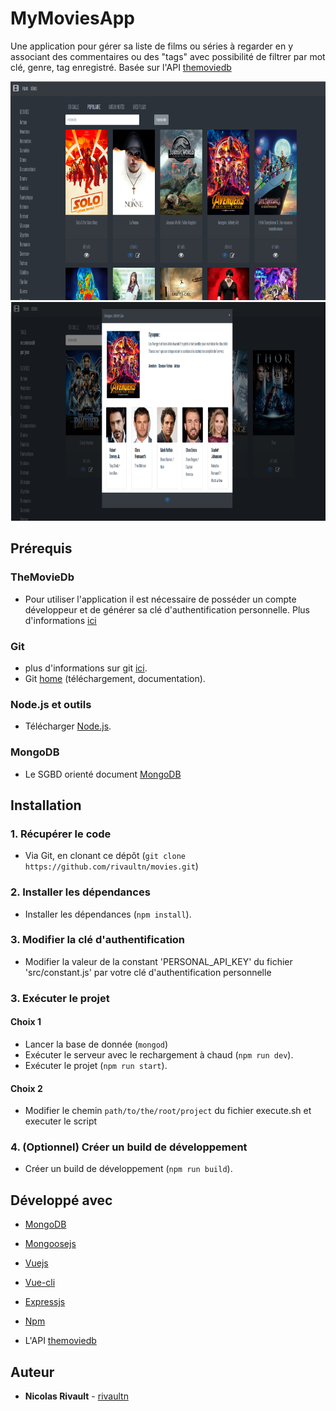 # MyMoviesApp

Une application pour gérer sa liste de films ou séries à regarder en y associant des commentaires ou des "tags" avec
possibilité de filtrer par mot clé, genre, tag enregistré.
Basée sur l'API [themoviedb](https://www.themoviedb.org/)

<img src="./screen/screen1.png" height="350" width="700">
<img src="./screen/screen2.png" height="350" width="700">

## Prérequis

### TheMovieDb

- Pour utiliser l'application il est nécessaire de posséder un compte développeur et de générer sa clé d'authentification
personnelle. Plus d'informations [ici](https://developers.themoviedb.org/3/getting-started/authentication)

### Git

- plus d'informations sur git [ici](git-github).
- Git [home](git-home) (téléchargement, documentation).

### Node.js et outils

- Télécharger [Node.js](node-download).

### MongoDB

- Le SGBD orienté document [MongoDB](https://www.mongodb.com/)

## Installation
### 1. Récupérer le code

- Via Git, en clonant ce dépôt (`git clone https://github.com/rivaultn/movies.git`)

### 2. Installer les dépendances

- Installer les dépendances (`npm install`).

### 3. Modifier la clé d'authentification

- Modifier la valeur de la constant 'PERSONAL_API_KEY' du fichier 'src/constant.js' par votre clé d'authentification
personnelle

### 3. Exécuter le projet

#### Choix 1

- Lancer la base de donnée (`mongod`)
- Exécuter le serveur avec le rechargement à chaud (`npm run dev`).
- Exécuter le projet (`npm run start`).

#### Choix 2

- Modifier le chemin `path/to/the/root/project` du fichier execute.sh et executer le script

### 4. (Optionnel) Créer un build de développement 

- Créer un build de développement (`npm run build`).

## Développé avec

* [MongoDB](https://www.mongodb.com/)
* [Mongoosejs](https://github.com/Automattic/mongoose.git)
* [Vuejs](https://github.com/vuejs/vue.git)
* [Vue-cli](https://github.com/vuejs/vue-cli.git)
* [Expressjs](https://github.com/expressjs/express.git)
* [Npm](https://github.com/npm/cli)

* L'API [themoviedb](https://www.themoviedb.org/)

## Auteur

* **Nicolas Rivault** - [rivaultn](https://github.com/rivaultn)
